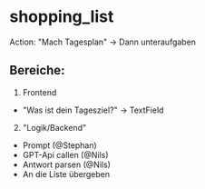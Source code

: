 # shopping_list

Action: "Mach Tagesplan" -> Dann unteraufgaben

## Bereiche:

1. Frontend
  * "Was ist dein Tagesziel?" -> TextField
2. "Logik/Backend"
  * Prompt (@Stephan)
  * GPT-Api callen (@Nils)
  * Antwort parsen (@Nils)
  * An die Liste übergeben